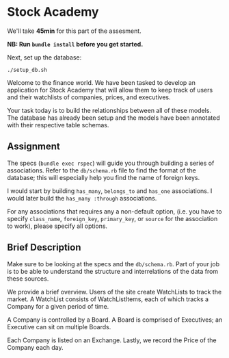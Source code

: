 # Stock Academy

We'll take **45min** for this part of the assesment.

**NB: Run `bundle install` before you get started.**

Next, set up the database:

    ./setup_db.sh

Welcome to the finance world. We have been tasked to develop an
application for Stock Academy that will allow them to keep track of
users and their watchlists of companies, prices, and executives.

Your task today is to build the relationships between all of these
models. The database has already been setup and the models have been
annotated with their respective table schemas.

## Assignment

The specs (`bundle exec rspec`) will guide you through building a
series of associations. Refer to the `db/schema.rb` file to find the
format of the database; this will especially help you find the name of
foreign keys.

I would start by building `has_many`, `belongs_to` and `has_one`
associations. I would later build the `has_many :through`
associations.

For any associations that requires any a non-default option, (i.e.
you have to specify `class_name`, `foreign_key`, `primary_key`, or
`source` for the association to work), please specify all options.

## Brief Description

Make sure to be looking at the specs and the `db/schema.rb`. Part of
your job is to be able to understand the structure and interrelations
of the data from these sources.

We provide a brief overview. Users of the site create WatchLists to
track the market. A WatchList consists of WatchListItems, each of which
tracks a Company for a given period of time.

A Company is controlled by a Board. A Board is comprised of
Executives; an Executive can sit on multiple Boards.

Each Company is listed on an Exchange. Lastly, we record the Price of
the Company each day.
